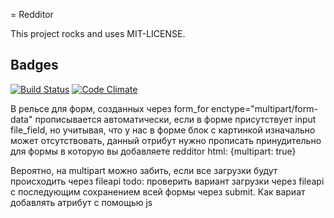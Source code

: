= Redditor

This project rocks and uses MIT-LICENSE.

## Badges
[![Build Status](https://secure.travis-ci.org/redde/redditor.png)](http://travis-ci.org/redde/redditor)
[![Code Climate](https://codeclimate.com/github/redde/redditor.png)](https://codeclimate.com/github/redde/redditor)

В рельсе для форм, созданных через form_for
  enctype="multipart/form-data"
прописывается автоматически, если в форме присутствует input file_field, но учитывая, что у нас в форме блок с картинкой изначально может отсутствовать, данный отрибут нужно прописать принудительно для формы в которую вы добавляете redditor
  html: {multipart: true}

Вероятно, на multipart можно забить, если все загрузки будут происходить через fileapi
todo: проверить вариант загрузки через fileapi c последующим сохранением всей формы через submit.
Как вариат добавлять атрибут с помощью js